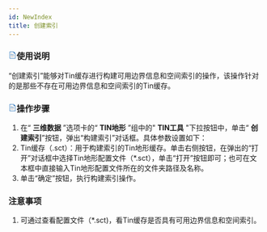 ```yaml
---
id: NewIndex
title: 创建索引  
---  
```

### ![](../../../img/read.gif)使用说明

“创建索引”能够对Tin缓存进行构建可用边界信息和空间索引的操作，该操作针对的是那些不存在可用边界信息和空间索引的Tin缓存。

### ![](../../../img/read.gif)操作步骤

1. 在“ **三维数据** ”选项卡的“ **TIN地形** ”组中的" **TIN工具** "下拉按钮中，单击“ **创建索引**”按钮，弹出“构建索引”对话框。具体参数设置如下：
2. Tin缓存（.sct）：用于构建索引的Tin地形缓存。单击右侧按钮，在弹出的“打开”对话框中选择Tin地形配置文件（*.sct），单击“打开”按钮即可；也可在文本框中直接输入Tin地形配置文件所在的文件夹路径及名称。
3. 单击“确定”按钮，执行构建索引操作。

### 注意事项
 1. 可通过查看配置文件（*.sct)，看Tin缓存是否具有可用边界信息和空间索引。




